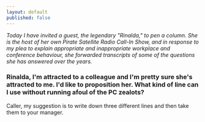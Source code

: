 ```yaml
---
layout: default
published: false
---
```


*Today I have invited a guest, the legendary "Rinalda," to pen a column. She is the host of her own Pirate Satellite Radio Call-In Show, and in response to my plea to explain appropriate and inappropriate workplace and conference behaviour, she forwarded transcripts of some of the questions she has answered over the years.*

### Rinalda, I'm attracted to a colleague and I'm pretty sure she's attracted to me. I'd like to proposition her. What kind of line can I use without running afoul of the PC zealots?

Caller, my suggestion is to write down three different lines and then take them to your manager. 